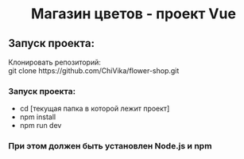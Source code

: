<h1 align="center">Магазин цветов - проект Vue</h1>
<h2>Запуск проекта:</h2>

<div>Клонировать репозиторий: <br>
  git clone https://github.com/ChiVika/flower-shop.git
</div>
<h3>Запуск проекта:</h3>
<ul>
  <li>cd [текущая папка в которой лежит проект]</li>
  <li> npm install</li>
  <li> npm run dev</li>
</ul>
<h3>При этом должен быть установлен Node.js и npm</h3>

